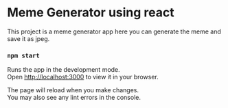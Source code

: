 # Meme Generator using react
This project is a meme generator app 
here you can generate the meme and save it as jpeg.

### `npm start`

Runs the app in the development mode.\
Open [http://localhost:3000](http://localhost:3000) to view it in your browser.

The page will reload when you make changes.\
You may also see any lint errors in the console.
